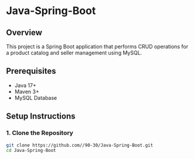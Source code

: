 # Java-Spring-Boot
## Overview
This project is a Spring Boot application that performs CRUD operations for a product catalog and seller management using MySQL.
## Prerequisites
- Java 17+
- Maven 3+
- MySQL Database

## Setup Instructions

### 1. Clone the Repository
```bash
git clone https://github.com//90-30/Java-Spring-Boot.git
cd Java-Spring-Boot
